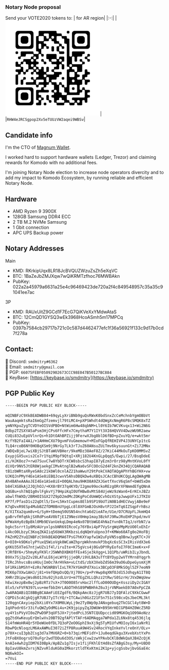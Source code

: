 ### Notary Node proposal ###

Send your VOTE2020 tokens to:
| for AR region|
|:-:|
|![](https://raw.githubusercontent.com/KomodoPlatform/NotaryNodes/master/season4/candidates/smdmitry/RHW4eJRCSgpop2Xv5eTUUzVW2aqei9WBSv.png)|
|```RHW4eJRCSgpop2Xv5eTUUzVW2aqei9WBSv```|

## Candidate info

I'm the CTO of [Magnum Wallet](https://magnumwallet.co).

I worked hard to support hardware wallets (Ledger, Trezor) and claiming rewards for Komodo with no additional fees.

I'm joining Notary Node election to increase node operators divercity and to add my impact to Komodo Ecosystem, by running
reliable and efficient Notary Node.

## Hardware

- AMD Ryzen 9 3900X
- 128GB Samsung DDR4 ECC
- 2 TB M.2 NVMe Samsung
- 1 Gbit connection
- APC UPS Backup power

## Notary Addresses

Main
   - KMD: RKrkipUqx8LR18JcBVQUZWzuZsZh5eXqVC
   - BTC: 1BaZeJbZMJXqw7wQiKRMTzfhoc76MWBAkn
   - PubKey: 022a2a45979a6631a25e4c96469423de720a2f4c849548957c35a35c91041ee7ac

3P
   - KMD: RAUxUitZ9GCd1F7EcG7QiKVeXxYMdwAtaS
   - BTC: 12CmQD1GYSQ3wEk3968HcoASmh5m17MPCq
   - PubKey: 0397b7584cb29717b721c0c587d4462477efc1f36a56921f133c9d17b0cd7f278a
   
## Contact:
:iphone: Discord: `smdmitry#6362`<br>
:e-mail: Email: `smdmitry@gmail.com`<br>
:key: PGP: `66075FEBF05092902673CCC98E047B50127BC884`<br>
:key: KeyBase: [https://keybase.io/smdmitry](https://keybase.io/smdmitry)

## PGP Public Key
```
-----BEGIN PGP PUBLIC KEY BLOCK-----

mQINBFzC9XkBEADWB84+69qyLyXriBNb9guQsRWxK0bdSnxZcCeMchnbYgmOBbVt
WauAaqmktsRaI6mGgZfzemvjl79tLMC4+pXPSWhdt4dQWgXcNmgR6P8cSMQK8xTZ
ymNYKpuZygTCVDYeOISVdPBO+NtWim6Hw48qbNM+Ll0Y6Ib7WCVKvqx13+Wi2N6G
Bdbp2TZSXYA5aPsm3HjCPs6FfcHFx7CmythaM7Y1IYt3XI6HQVVV4DwzWU9R2aew
CUQi832uEpUVlnrQs+h1DtOAhBPZijj9FerwXJbg8blD6fBD+pZxuYQ/e+wkt5mr
KcfYB2FaI4A1/+1AHHmCXU79gvmFVuGmemowY+MIoFGpQfREHIVP4J3UNYCp1tcG
TLQ4rcoB6NY0HOBqXSm9j9NrGy7Lk3rTJuZ60ANsuZUiTmv6kysuunGt+Zi72MNx
/WDQxBjeL7wiXBjSJtBTaWUVBHer/9keMDz38AeF8Z/27KiC44MkOuTpKO0MMSvZ
ExypjGX5uxis2Co7r1YqiM9pf9QtqI+XRj182U4KnGLpQqq5/Ewpi/27/BsqDdeE
zi/HJKOoz7+rwU7SuvC7w8YbDTrXCW8sbcS3hapI87yEzm3rOrz98yMntKVoL0fY
diVQr9NV5JtER8WjaekgCIMvAtnglB2wNa6vSFCOOcG2d4F2knZH34QjCQARAQAB
tB1zbWRtaXRyeSA8c21kbWl0cnlAZ21haWwuY29tPokCVAQTAQgAPhYhBGYHX+vw
UJKQJnPMyY4Ee1ASe8iEBQJcwvV5AhsDBQkDw4uXBQsJCAcCBhUKCQgLAgQWAgMB
Ah4BAheAAAoJEI4Ee1ASe8iE+O0QALhmu9HKO8A9ZXJGetfXvcV6qSmf+bWd5xDm
b84lXG8kAj2JQjhOJ/+KX8rBY37q4KYD/I2gmo99ockoREzgORrXFNmmdEfgQNnA
bQGBu+sh7AQ1g0vlFgkvYj79HpiKqI0UfHBw8vMtS84UjeWz9zWan6+ErKCnJBZz
abwlfhWXD/2BRHOISGX27Z9pD2mdMcZOKgPoCdUmWQCvhOzXStpJwwpUFx1JTKIU
KP7f/PfasD1s22qDtl5/Io+L5HxtCupms8Elb9SP19bUTiN0B1dHECVwyjABe9eF
K7qDvxR9ESp4MubBZZfDM0BnUYpgLc8l8XFGmBJOsH8vtPJ2ImTq6IZSqpFrhBsz
K/X1TXa2qum8v+G/SyH+tDemq50USN54nchta6d2ieATe/U1e/O7CRUpFLJkmHQ4
gaBrvfHfq6kjSXRdPseAV0bTjE1Z9NesV0Hmp1may3BzkFJ9RwJRoEHP2hpd/mvV
kPWakHy0zBpBkl0Mb9EVanUekqLDmp4eNx07BtbWGE4hNaIYvn0kTIqJ/oYbN7/a
bgkc5srrt1y8MzAUryxlpsbNR69IRcoCy76YBxi4pP7VySrgWqVMpMzUO0lxEhIr
L4kcO0LbzyC3KoqZKAIiq56bWX3RKbzsLdqNQmYuUpno3f+KMWo60ATg0o2HoFBj
PAZnM2ZYuQINBFzC9XkBEADQMA6TPsG7hKXYapfw1W2uFpVN5sqOBnwJygKTC+JV
6+OI0+k9DKolyPYuxQ5WioVgk0WCaWZhprpWkhnmvkP3bqXc6sSC3xIRisVdX3e6
gXKU35XTeG7ntjwUZs1f4l/iruIte+K75gVcs4j0GvDPYRyEofoI7F0CImeK+x+F
YJRfBY6+/5hmyKyFK9lrJ5WWhDXBKOfFEx4Sje3kXgg+L1Q1Pb/uWRibILyJbndL
B9Xx7Sj2pZ2v28LATuLE6jeLWY9jjjeQR/i9VLBA3uTftBYDyp2wVTYMrn8Yqgrh
7IRcJhhvcsBssHUujImOc7ArHVkm+vLCtdS/zbX3XebZdS6m39uO6uDpeGysmXjM
bF1RkibMShY+EzRs7WSNRBVlIxLTR7kYGHdPd7Xoix3BCpO3F8MkSOgl5ZF7eoN9
MIK6p7XXw1AHJ/j81+VefQHpDsQQ/Xj70U+/p+PrHwp8qXNfOJd15JdhqyA1IT8Q
XHRrZ0ipwjWsd6O1JXu92jhzdLUrU+m7TEgZXLLQhzz2tRw/S0SzrH/JVxDWqUew
hEwiXezpBx0wj2pBzRTz7sX+JT0O0O85rvHac2lffLoD00OUDg+XssziDy2cIGAY
8lx5/xFVFN397Lvu+mefbbIHrLAbDTHhS89PWBHhkZ6u3jrVNMaekE07A0xPpCZA
JwARAQABiQI8BBgBCAAmFiEEZgdf6/BQkpAmc8zJjgR7UBJ7yIQFAlzC9XkCGwwF
CQPDi5cACgkQjgR7UBJ7yITcYQ/+ITCAwih0GzZ21F5n751c598cxQsJbeCML3kt
120qgnCAxyiep2bXii0Yx7X0M0LWyLj9e2Ty8Wp9pJANxgebuq2TkCGCl4yt8W+D
IqXPodr6Sr33ifuQWZyOdMGi4u+2K9jpipyZqJDWUW+B95HrHECGPB4HZ0WcZ5RD
uy4Y1sPVyVI0oZPwD9P3qUF5JX+7jtedPcL3SNTCQUDpccid09MGKOq1O99AoNzz
ggZtdXwKeuyErQmlwVv20BT92gfAPlYTAFr6ADMAqga7WPda1ZL6Nx8tq4536jlq
S14fmWoHR4Qr5YDeWUe0fDL7Q3oPZeOOGphI9xXj9g5TyM1UfvMOIoyI6x1aNrR1
RbwPQcNloqzLM6AxAWMuI3072iZfP8RuuA9W4Sv24RocVYqInkeYvlreOnY/OLv+
p70X+cuI3pbZCsg3d7a7MV6RZ+0+b73qirMEFidY+1Ju0eqdGkgu3XvebXstYxPn
JtFoBXOogrsQ70uFgr2wdTDDu6d3OS/sWkjCvw2zwYPAvbCKlBdWkQaXJB4ZcQjK
knAIe4wh2gIDM76I0Bpk/ApBZu1g7Isjv1fijFKhlEtHd8sZfABgG3sy/My+U8DO
8pIavU8kmZvrsjNZvvRlduKG0aIMkorztldTKxKtmi2K1p+yjcgSsbvjbvGGaE4c
NQ6wkOI=
=7Vui
-----END PGP PUBLIC KEY BLOCK-----
```
